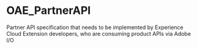 # OAE_PartnerAPI
Partner API specification that needs to be implemented by Experience Cloud Extension developers, who are consuming product APIs via Adobe I/O
